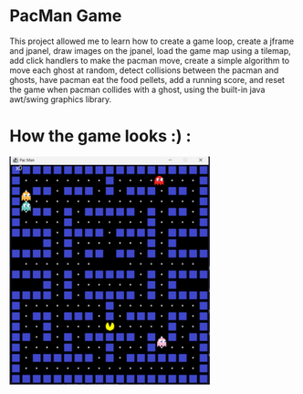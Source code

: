 # PacMan Game

This project allowed me to learn how to create a game loop, create a jframe and jpanel, draw images on the jpanel, load the game map using a tilemap, add click handlers to make the pacman move, create a simple algorithm to move each ghost at random, detect collisions between the pacman and ghosts, have pacman eat the food pellets, add a running score, and reset the game when pacman collides with a ghost, using the built-in java awt/swing graphics library.

# How the game looks :) :
<img src="./src/Images/gameScreenshot.png" height="400" />
